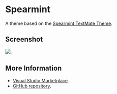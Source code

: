 # Spearmint

A theme based on the [Spearmint TextMate Theme](http://colorsublime.com/theme/Spearmint).


## Screenshot
![](https://raw.githubusercontent.com/gerane/VSCodeThemes/master/gerane.Theme-Spearmint/screenshot.png).


## More Information
* [Visual Studio Marketplace](https://marketplace.visualstudio.com/items/gerane.Theme-Spearmint).
* [GitHub repository](https://github.com/gerane/VSCodeThemes).
